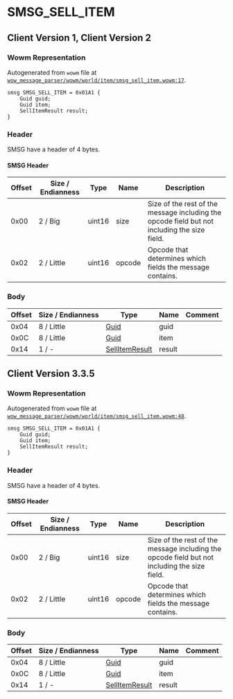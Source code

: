 # SMSG_SELL_ITEM

## Client Version 1, Client Version 2

### Wowm Representation

Autogenerated from `wowm` file at [`wow_message_parser/wowm/world/item/smsg_sell_item.wowm:17`](https://github.com/gtker/wow_messages/tree/main/wow_message_parser/wowm/world/item/smsg_sell_item.wowm#L17).
```rust,ignore
smsg SMSG_SELL_ITEM = 0x01A1 {
    Guid guid;
    Guid item;
    SellItemResult result;
}
```
### Header

SMSG have a header of 4 bytes.

#### SMSG Header

| Offset | Size / Endianness | Type   | Name   | Description |
| ------ | ----------------- | ------ | ------ | ----------- |
| 0x00   | 2 / Big           | uint16 | size   | Size of the rest of the message including the opcode field but not including the size field.|
| 0x02   | 2 / Little        | uint16 | opcode | Opcode that determines which fields the message contains.|

### Body

| Offset | Size / Endianness | Type | Name | Comment |
| ------ | ----------------- | ---- | ---- | ------- |
| 0x04 | 8 / Little | [Guid](../types/packed-guid.md) | guid |  |
| 0x0C | 8 / Little | [Guid](../types/packed-guid.md) | item |  |
| 0x14 | 1 / - | [SellItemResult](sellitemresult.md) | result |  |

## Client Version 3.3.5

### Wowm Representation

Autogenerated from `wowm` file at [`wow_message_parser/wowm/world/item/smsg_sell_item.wowm:48`](https://github.com/gtker/wow_messages/tree/main/wow_message_parser/wowm/world/item/smsg_sell_item.wowm#L48).
```rust,ignore
smsg SMSG_SELL_ITEM = 0x01A1 {
    Guid guid;
    Guid item;
    SellItemResult result;
}
```
### Header

SMSG have a header of 4 bytes.

#### SMSG Header

| Offset | Size / Endianness | Type   | Name   | Description |
| ------ | ----------------- | ------ | ------ | ----------- |
| 0x00   | 2 / Big           | uint16 | size   | Size of the rest of the message including the opcode field but not including the size field.|
| 0x02   | 2 / Little        | uint16 | opcode | Opcode that determines which fields the message contains.|

### Body

| Offset | Size / Endianness | Type | Name | Comment |
| ------ | ----------------- | ---- | ---- | ------- |
| 0x04 | 8 / Little | [Guid](../types/packed-guid.md) | guid |  |
| 0x0C | 8 / Little | [Guid](../types/packed-guid.md) | item |  |
| 0x14 | 1 / - | [SellItemResult](sellitemresult.md) | result |  |

